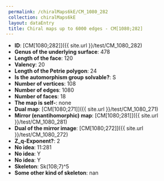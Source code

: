 ```yaml
--- 
 permalink: /chiralMaps6kE/CM_1080_282 
 collection: chiralMaps6kE
 layout: dataEntry
 title: Chiral maps up to 6000 edges - CM[1080;282]
---
```


- **ID**: [CM[1080;282]]({{ site.url }}/test/CM_1080_282)
- **Genus of the underlying surface**: 478
- **Length of the face**: 120
- **Valency**: 20
- **Length of the Petrie polygon**: 24
- **Is the automorphism group solvable?**: S
- **Number of vertices**: 108
- **Number of edges**: 1080
- **Number of faces**: 18
- **The map is self-**: none
- **Dual map**: [CM[1080;271]]({{ site.url }}/test/CM_1080_271)
- **Mirror (enantihomorphic) map**: [CM[1080;281]]({{ site.url }}/test/CM_1080_281)
- **Dual of the mirror image**: [CM[1080;272]]({{ site.url }}/test/CM_1080_272)
- **Z_q-Exponent?**: 2
- **No idea**:  11:281
- **No idea**: Y
- **No idea**: Y
- **Skeleton**: Sk(108;7)^5
- **Some other kind of skeleton**: nan
